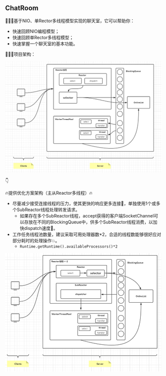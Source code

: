 ## ChatRoom

🚀🚀🚀基于NIO、单Rector多线程模型实现的聊天室，它可以帮助你：

- 快速回顾NIO编程模型；
- 快速回顾单Rector多线程模型；
- 快速掌握一个聊天室的基本功能。

🚀🚀🚀项目架构：

 ![Project Structure](https://github.com/MagicFollower/chatroom/blob/main/docs/img/structure.png)

👇

🔥提供优化方案架构（主从Reactor多线程）🔥

- 尽量减少接受连接线程的压力，使其更快的响应更多连接🚀，单独使用1个或多个SubReactor线程处理转发请求。
  - 如果存在多个SubReactor线程，accept获得的客户端SocketChannel可以存放在不同的BlockingQueue中，供多个SubReactor线程消费，以加快dispatch速度🚀。
- 工作任务线程池数量，建议采取可用处理器数*2，合适的线程数能够很好应对部分耗时的处理操作💥。
  - ```Runtime.getRuntime().availableProcessors()*2```

 ![Project Structure](https://github.com/MagicFollower/chatroom/blob/main/docs/img/update-structure.png)
